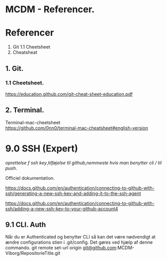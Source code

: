 # MCDM - Referencer.

# Referencer

1. Git
    1.1 Cheetsheet
2. Cheatsheat


## 1. Git.
### 1.1 Cheetsheet. 
https://education.github.com/git-cheat-sheet-education.pdf

## 2. Terminal.
Terminal-mac-cheetsheet     
https://github.com/0nn0/terminal-mac-cheatsheet#english-version

# 9.0 SSH (Expert)

*oprettelse f ssh key*,*tilføjelse til github*,*nemmeste hvis man benytter cli / til push*.

Officiel dokumentation.

https://docs.github.com/en/authentication/connecting-to-github-with-ssh/generating-a-new-ssh-key-and-adding-it-to-the-ssh-agent

https://docs.github.com/en/authentication/connecting-to-github-with-ssh/adding-a-new-ssh-key-to-your-github-account4
## 9.1 CLI. Auth


Når du er Authenticated og benytter CLI så kan det være nødvendigt at ændre configurations stien i .git/config. Det gøres ved hjælp af denne commando.
git remote set-url origin git@github.com:MCDM-Viborg/RepositorieTitle.git
